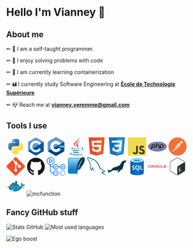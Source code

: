 # Hello I'm Vianney 👋

## About me

✏ 💽 I am a self-taught programmer.

✏ 🧩 I enjoy solving problems with code

✏ 🐋 I am currently learning containerization

✏ 🖬 I currently study Software Engineering at [**École de Technologie Supérieure**](https://www.etsmtl.ca/en/)

✏ 📪 Reach me at **[vianney.veremme@gmail.com](mailto:vianney.veremme+githubprofile@gmail.com)**

## Tools I use

<img height="50" title="Python" alt="python" src="https://github.com/devicons/devicon/blob/master/icons/python/python-original.svg">
<img height="50" title="C" alt="C" src="https://github.com/devicons/devicon/blob/master/icons/c/c-original.svg">
<img height="50" title="C++" alt="C++" src="https://github.com/devicons/devicon/blob/master/icons/cplusplus/cplusplus-original.svg">
<img height="50" title="Java" alt="Java" src="https://github.com/devicons/devicon/blob/master/icons/java/java-original.svg">
<img height="50" title="HTML" alt="HTML" src="https://github.com/devicons/devicon/blob/master/icons/html5/html5-original.svg">
<img height="50" title="CSS" alt="CSS" src="https://github.com/devicons/devicon/blob/master/icons/css3/css3-original.svg">
<img height="50" title="JavaScript" alt="JavaScript" src="https://github.com/devicons/devicon/blob/master/icons/javascript/javascript-original.svg">
<img height="50" title="PHP" alt="PHP" src="https://github.com/devicons/devicon/blob/master/icons/php/php-original.svg">
<img height="50" title="Postman" alt="Postman" src="https://github.com/devicons/devicon/blob/master/icons/postman/postman-original.svg">
<img height="50" title="Git" alt="Git" src="https://github.com/devicons/devicon/blob/master/icons/git/git-original.svg">
<img height="50" title="GitHub" alt="GitHub" src="https://github.com/devicons/devicon/blob/master/icons/github/github-original.svg">
<img height="50" title="GitHub Actions" alt="GitHub Actions" src="https://github.com/devicons/devicon/blob/master/icons/githubactions/githubactions-original.svg">
<img height="50" title="SQLite" alt="SQLite" src="https://github.com/devicons/devicon/blob/master/icons/sqlite/sqlite-original.svg">
<img height="50" title="MySQL" alt="MySQL" src="https://github.com/devicons/devicon/blob/master/icons/mysql/mysql-original.svg">
<img height="50" title="MariaDB" alt="MariaDB" src="https://github.com/devicons/devicon/blob/master/icons/mariadb/mariadb-original.svg">
<img height="50" title="AzureSQLDB" alt="AzureSQLDB" src="https://github.com/devicons/devicon/blob/master/icons/azuresqldatabase/azuresqldatabase-original.svg">
<img height="50" title="Oracle DB" alt="Oracle DB" src="https://github.com/devicons/devicon/blob/master/icons/oracle/oracle-original.svg">
<img height="50" title="Bash" alt="Bash" src="https://github.com/devicons/devicon/blob/master/icons/bash/bash-original.svg">
<img height="50" title="Docker" alt="Docker" src="https://github.com/devicons/devicon/blob/master/icons/docker/docker-original.svg">
<img height="50" title="MCFunction" alt="mcfunction" src="https://static.wikia.nocookie.net/minecraft_gamepedia/images/5/5b/Command_Block_Texture_Reveal.png/revision/latest/scale-to-width-down/100?cb=20230614040632">

## Fancy GitHub stuff

<!-- https://github.com/anuraghazra/github-readme-stats -->

![Stats GitHub](https://github-readme-stats.vercel.app/api?username=Vianpyro&hide=issues&show_icons=true&theme=github_dark_dimmed)
![Most used languages](https://github-readme-stats.vercel.app/api/top-langs/?username=Vianpyro&layout=compact&theme=github_dark_dimmed)

![Ego boost](https://komarev.com/ghpvc/?username=Vianpyro&color=red)
